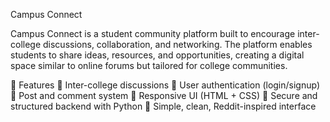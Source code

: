 Campus Connect

Campus Connect is a student community platform built to encourage inter-college discussions, collaboration, and networking. The platform enables students to share ideas, resources, and opportunities, creating a digital space similar to online forums but tailored for college communities.

🚀 Features
🏫 Inter-college discussions
👤 User authentication (login/signup)
💬 Post and comment system
🎨 Responsive UI (HTML + CSS)
🔐 Secure and structured backend with Python
📱 Simple, clean, Reddit-inspired interface
